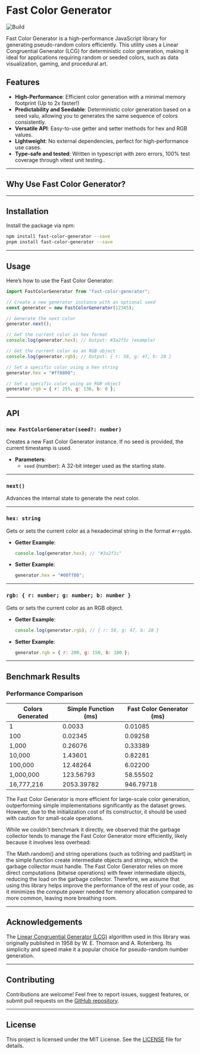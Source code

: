 # Fast Color Generator

![Build](https://github.com/UltraCakeBakery/FastBooleanArray/actions/workflows/ci.yml/badge.svg?event=build)

Fast Color Generator is a high-performance JavaScript library for generating pseudo-random colors efficiently. This utility uses a Linear Congruential Generator (LCG) for deterministic color generation, making it ideal for applications requiring random or seeded colors, such as data visualization, gaming, and procedural art.

## Features

- **High-Performance**: Efficient color generation with a minimal memory footprint (Up to 2x faster!)
- **Predictability and Seedable**: Deterministic color generation based on a seed valu, allowing you to generates the same sequence of colors consistently.
- **Versatile API**: Easy-to-use getter and setter methods for hex and RGB values.
- **Lightweight**: No external dependencies, perfect for high-performance use cases.
- **Type-safe and tested**: Written in typescript with zero errors, 100% test coverage through vitest unit testing..

---

## Why Use Fast Color Generator?

---

## Installation

Install the package via npm:

```bash
npm install fast-color-generator --save
pnpm install fast-color-generator --save
```

---

## Usage

Here’s how to use the Fast Color Generator:

```javascript
import FastColorGenerator from "fast-color-generator";

// Create a new generator instance with an optional seed
const generator = new FastColorGenerator(12345);

// Generate the next color
generator.next();

// Get the current color in hex format
console.log(generator.hex); // Output: #3a2f1c (example)

// Get the current color as an RGB object
console.log(generator.rgb); // Output: { r: 58, g: 47, b: 28 }

// Set a specific color using a hex string
generator.hex = "#ff8800";

// Set a specific color using an RGB object
generator.rgb = { r: 255, g: 136, b: 0 };
```

---

## API

### `new FastColorGenerator(seed?: number)`

Creates a new Fast Color Generator instance. If no seed is provided, the current timestamp is used.

- **Parameters**:
  - `seed` (number): A 32-bit integer used as the starting state.

---

### `next()`

Advances the internal state to generate the next color.

---

### `hex: string`

Gets or sets the current color as a hexadecimal string in the format `#rrggbb`.

- **Getter Example**:

  ```javascript
  console.log(generator.hex); // "#3a2f1c"
  ```

- **Setter Example**:
  ```javascript
  generator.hex = "#00ff00";
  ```

---

### `rgb: { r: number; g: number; b: number }`

Gets or sets the current color as an RGB object.

- **Getter Example**:

  ```javascript
  console.log(generator.rgb); // { r: 58, g: 47, b: 28 }
  ```

- **Setter Example**:
  ```javascript
  generator.rgb = { r: 200, g: 150, b: 100 };
  ```

---

## Benchmark Results

### Performance Comparison

| Colors Generated | Simple Function (ms) | Fast Color Generator (ms) |
| ---------------- | -------------------- | ------------------------- |
| 1                | 0.0033               | 0.01085                   |
| 100              | 0.02345              | 0.09258                   |
| 1,000            | 0.26076              | 0.33389                   |
| 10,000           | 1.43601              | 0.82281                   |
| 100,000          | 12.48264             | 6.02200                   |
| 1,000,000        | 123.56793            | 58.55502                  |
| 16,777,216       | 2053.39782           | 946.79718                 |

The Fast Color Generator is more efficient for large-scale color generation, outperforming simple implementations significantly as the dataset grows. However, due to the initialization cost of its constructor, it should be used with caution for small-scale operations.

While we couldn't benchmark it directly, we observed that the garbage collector tends to manage the Fast Color Generator more efficiently, likely because it involves less overhead:

The Math.random() and string operations (such as toString and padStart) in the simple function create intermediate objects and strings, which the garbage collector must handle.
The Fast Color Generator relies on more direct computations (bitwise operations) with fewer intermediate objects, reducing the load on the garbage collector.
Therefore, we assume that using this library helps improve the performance of the rest of your code, as it minimizes the compute power needed for memory allocation compared to more common, leaving more breathing room.

---

## Acknowledgements

The [Linear Congruential Generator (LCG)](https://en.wikipedia.org/wiki/Linear_congruential_generator) algorithm used in this library was originally published in 1958 by W. E. Thomson and A. Rotenberg. Its simplicity and speed make it a popular choice for pseudo-random number generation.

---

## Contributing

Contributions are welcome! Feel free to report issues, suggest features, or submit pull requests on the [GitHub repository](https://github.com/YourUsername/FastColorGenerator).

---

## License

This project is licensed under the MIT License. See the [LICENSE](LICENSE) file for details.
